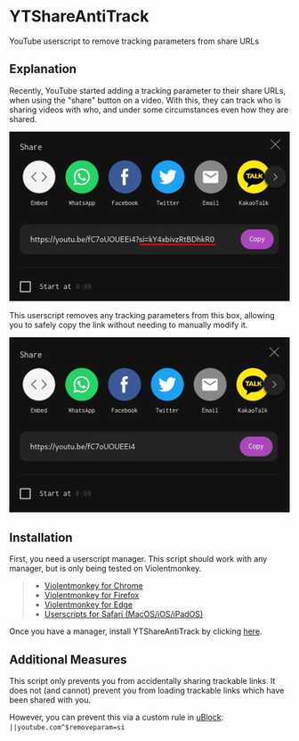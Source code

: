 # YTShareAntiTrack
YouTube userscript to remove tracking parameters from share URLs

## Explanation

Recently, YouTube started adding a tracking parameter to their share URLs, when using the "share" button on a video. With this, they can track who is sharing videos with who, and under some circumstances even how they are shared.

![Example](./example_bad.png)

This userscript removes any tracking parameters from this box, allowing you to safely copy the link without needing to manually modify it.

![Example](./example_good.png)

## Installation

First, you need a userscript manager. This script should work with any manager, but is only being tested on Violentmonkey.

> - [Violentmonkey for Chrome](https://chrome.google.com/webstore/detail/violentmonkey/jinjaccalgkegednnccohejagnlnfdag)<br>
> - [Violentmonkey for Firefox](https://addons.mozilla.org/firefox/addon/violentmonkey/)<br>
> - [Violentmonkey for Edge](https://microsoftedge.microsoft.com/addons/detail/eeagobfjdenkkddmbclomhiblgggliao)<br>
> - [Userscripts for Safari (MacOS/iOS/iPadOS)](https://apps.apple.com/us/app/userscripts/id1463298887)<br>

Once you have a manager, install YTShareAntiTrack by clicking [here](https://github.com/Xenorio/YTShareAntiTrack/raw/main/YTShareAntiTrack.user.js).

## Additional Measures

This script only prevents you from accidentally sharing trackable links. It does not (and cannot) prevent you from loading trackable links which have been shared with you.

However, you can prevent this via a custom rule in [uBlock](https://ublockorigin.com/): ``||youtube.com^$removeparam=si``
